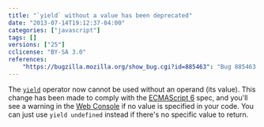 ```yaml
---
title: "`yield` without a value has been deprecated"
date: "2013-07-14T19:12:37-04:00"
categories: ["javascript"]
tags: []
versions: ["25"]
cclicense: "BY-SA 3.0"
references:
    "https://bugzilla.mozilla.org/show_bug.cgi?id=885463": "Bug 885463 – Warn about \'yield\' without operand"
---
```

The [`yield`](https://developer.mozilla.org/en-US/docs/Web/JavaScript/Reference/Operators/yield) operator now cannot be used without an operand (its value). This change has been made to comply with the [ECMAScript 6](https://developer.mozilla.org/en-US/docs/JavaScript/ECMAScript_6_support_in_Mozilla) spec, and you'll see a warning in the [Web Console](https://developer.mozilla.org/en-US/docs/Tools/Web_Console) if no value is specified in your code. You can just use `yield undefined` instead if there's no specific value to return.

